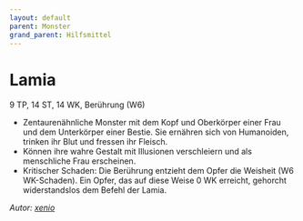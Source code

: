 ```yaml
---
layout: default
parent: Monster
grand_parent: Hilfsmittel
---
```


# Lamia
9 TP, 14 ST, 14 WK, Berührung (W6)
- Zentaurenähnliche Monster mit dem Kopf und Oberkörper einer Frau und dem Unterkörper einer Bestie. Sie ernähren sich von Humanoiden, trinken ihr Blut und fressen ihr Fleisch.
- Können ihre wahre Gestalt mit Illusionen verschleiern und als menschliche Frau erscheinen.
- Kritischer Schaden: Die Berührung entzieht dem Opfer die Weisheit (W6 WK-Schaden). Ein Opfer, das auf diese Weise 0 WK erreicht, gehorcht widerstandslos dem Befehl der Lamia.

*Autor: [xenio](https://xenioinabottle.blogspot.com)*
